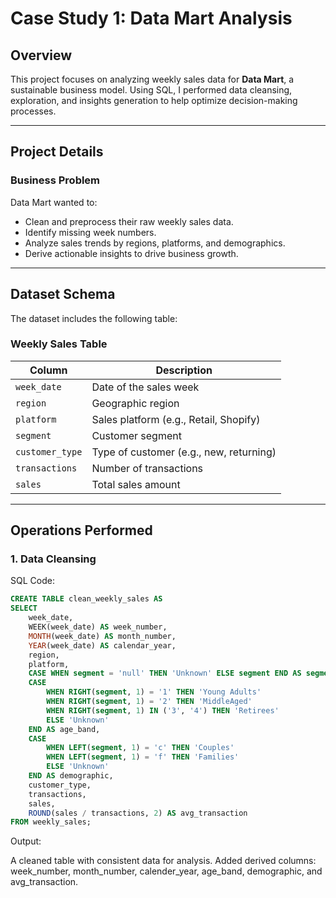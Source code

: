 # Case Study 1: Data Mart Analysis  

## Overview  
This project focuses on analyzing weekly sales data for **Data Mart**, a sustainable business model. Using SQL, I performed data cleansing, exploration, and insights generation to help optimize decision-making processes.

---

## Project Details  

### Business Problem  
Data Mart wanted to:  
- Clean and preprocess their raw weekly sales data.  
- Identify missing week numbers.  
- Analyze sales trends by regions, platforms, and demographics.  
- Derive actionable insights to drive business growth.

---

## Dataset Schema  
The dataset includes the following table:  

### **Weekly Sales Table**  

| **Column**          | **Description**                                |  
|----------------------|-----------------------------------------------|  
| `week_date`          | Date of the sales week                        |  
| `region`             | Geographic region                             |  
| `platform`           | Sales platform (e.g., Retail, Shopify)        |  
| `segment`            | Customer segment                              |  
| `customer_type`      | Type of customer (e.g., new, returning)       |  
| `transactions`       | Number of transactions                        |  
| `sales`              | Total sales amount                            |  

---

## Operations Performed  

### **1. Data Cleansing**  
SQL Code:  
```sql  
CREATE TABLE clean_weekly_sales AS  
SELECT  
    week_date,  
    WEEK(week_date) AS week_number,  
    MONTH(week_date) AS month_number,  
    YEAR(week_date) AS calendar_year,  
    region,  
    platform,  
    CASE WHEN segment = 'null' THEN 'Unknown' ELSE segment END AS segment,  
    CASE  
        WHEN RIGHT(segment, 1) = '1' THEN 'Young Adults'  
        WHEN RIGHT(segment, 1) = '2' THEN 'MiddleAged'  
        WHEN RIGHT(segment, 1) IN ('3', '4') THEN 'Retirees'  
        ELSE 'Unknown'  
    END AS age_band,  
    CASE  
        WHEN LEFT(segment, 1) = 'c' THEN 'Couples'  
        WHEN LEFT(segment, 1) = 'f' THEN 'Families'  
        ELSE 'Unknown'  
    END AS demographic,  
    customer_type,  
    transactions,  
    sales,  
    ROUND(sales / transactions, 2) AS avg_transaction  
FROM weekly_sales;
```
Output:

A cleaned table with consistent data for analysis.
Added derived columns: week_number, month_number, calender_year, age_band, demographic, and avg_transaction.

